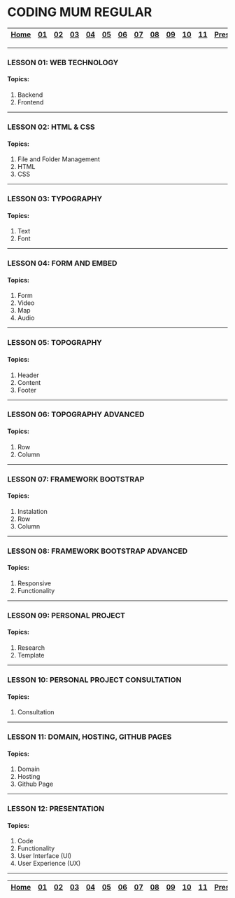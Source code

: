 # CODING MUM REGULAR

| [Home][0] | [01][1] | [02][2] | [03][3] | [04][4] | [05][5] | [06][6] | [07][7] | [08][8] | [09][9] | [10][10] | [11][11] | [Presentation][12] |
|:---------:|:-------:|:-------:|:-------:|:-------:|:-------:|:-------:|:-------:|:-------:|:-------:|:--------:|:--------:|:------------------:|

---

### LESSON 01: WEB TECHNOLOGY
#### Topics:
1. Backend
2. Frontend

----

### LESSON 02: HTML & CSS
#### Topics:
1. File and Folder Management
2. HTML
3. CSS

----

### LESSON 03: TYPOGRAPHY
#### Topics:
1. Text
2. Font

----

### LESSON 04: FORM AND EMBED
#### Topics:
1. Form
2. Video
3. Map
4. Audio

----

### LESSON 05: TOPOGRAPHY
#### Topics:
1. Header
2. Content
3. Footer

----

### LESSON 06: TOPOGRAPHY ADVANCED
#### Topics:
1. Row
2. Column

----

### LESSON 07: FRAMEWORK BOOTSTRAP
#### Topics:
1. Instalation
2. Row
3. Column 

----

### LESSON 08: FRAMEWORK BOOTSTRAP ADVANCED
#### Topics:
1. Responsive
2. Functionality

----

### LESSON 09: PERSONAL PROJECT
#### Topics:
1. Research
2. Template

----

### LESSON 10: PERSONAL PROJECT CONSULTATION
#### Topics:
1. Consultation

----

### LESSON 11: DOMAIN, HOSTING, GITHUB PAGES
#### Topics:
1. Domain
2. Hosting
3. Github Page

----

### LESSON 12: PRESENTATION
#### Topics:
1. Code
2. Functionality
3. User Interface (UI)
4. User Experience (UX)

----

| [Home][0] | [01][1] | [02][2] | [03][3] | [04][4] | [05][5] | [06][6] | [07][7] | [08][8] | [09][9] | [10][10] | [11][11] | [Presentation][12] |
|:---------:|:-------:|:-------:|:-------:|:-------:|:-------:|:-------:|:-------:|:-------:|:-------:|:--------:|:--------:|:------------------:|

[0]: README.md "Home"
[1]: lesson-01.md "Web Technology"
[2]: lesson-02.md "HTML & CSS"
[3]: lesson-03.md "Typography"
[4]: lesson-04.md "Form & Embed"
[5]: lesson-05.md "Topography"
[6]: lesson-06.md "Topography Advanced"
[7]: lesson-07.md "Framework"
[8]: lesson-08.md "Framework Advanced"
[9]: lesson-09.md "Personal Project"
[10]: lesson-10.md "Personal Project Consultation"
[11]: lesson-11.md "Domain, Hosting dan Github Pages"
[12]: lesson-12.md "Presentation"
